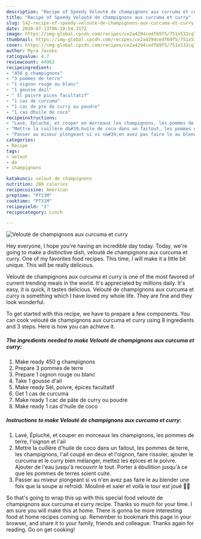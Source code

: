 ```yaml
---
description: "Recipe of Speedy Velouté de champignons aux curcuma et curry"
title: "Recipe of Speedy Velouté de champignons aux curcuma et curry"
slug: 142-recipe-of-speedy-veloute-de-champignons-aux-curcuma-et-curry
date: 2020-07-13T06:10:54.317Z
image: https://img-global.cpcdn.com/recipes/ce2a4294cedf69f5/751x532cq70/veloute-de-champignons-aux-curcuma-et-curry-photo-principale-de-la-recette.jpg
thumbnail: https://img-global.cpcdn.com/recipes/ce2a4294cedf69f5/751x532cq70/veloute-de-champignons-aux-curcuma-et-curry-photo-principale-de-la-recette.jpg
cover: https://img-global.cpcdn.com/recipes/ce2a4294cedf69f5/751x532cq70/veloute-de-champignons-aux-curcuma-et-curry-photo-principale-de-la-recette.jpg
author: Myra Jacobs
ratingvalue: 4.7
reviewcount: 44962
recipeingredient:
- "450 g champignons"
- "3 pommes de terre"
- "1 oignon rouge ou blanc"
- "1 gousse dail"
- " Sl poivre pices facultatif"
- "1 cas de curcuma"
- "1 cac de pte de curry ou poudre"
- "1 cas dhuile de coco"
recipeinstructions:
- "Lavé, Épluché, et couper en morceaux les champignons, les pommes de terre, l&#39;oignon et l&#39;ail"
- "Mettre la cuillère d&#39;huile de coco dans un faitout, les pommes de terre, les champignons, l&#39;ail coupé en deux et l&#39;oignon, faire rissoler, ajouter le curcuma et le curry bien mélanger, mettez les épices et le poivre. Ajouter de l&#39;eau jusqu&#39;à recouvrir le tout. Porter à ébullition jusqu&#39;à ce que les pommes de terres soient cuite."
- "Passer au mixeur plongeant si vs n&#39;en avez pas faire le au blender une fois que la soupe ai refroidi. Mouliné et saler et voilà le tour est joué 👌🏿"
categories:
- Recipe
tags:
- velout
- de
- champignons

katakunci: velout de champignons 
nutrition: 208 calories
recipecuisine: American
preptime: "PT13M"
cooktime: "PT31M"
recipeyield: "3"
recipecategory: Lunch

---
```



![Velouté de champignons aux curcuma et curry](https://img-global.cpcdn.com/recipes/ce2a4294cedf69f5/751x532cq70/veloute-de-champignons-aux-curcuma-et-curry-photo-principale-de-la-recette.jpg)

Hey everyone, I hope you're having an incredible day today. Today, we're going to make a distinctive dish, velouté de champignons aux curcuma et curry. One of my favorites food recipes. This time, I will make it a little bit unique. This will be really delicious.

Velouté de champignons aux curcuma et curry is one of the most favored of current trending meals in the world. It's appreciated by millions daily. It's easy, it is quick, it tastes delicious. Velouté de champignons aux curcuma et curry is something which I have loved my whole life. They are fine and they look wonderful.




To get started with this recipe, we have to prepare a few components. You can cook velouté de champignons aux curcuma et curry using 8 ingredients and 3 steps. Here is how you can achieve it.

<!--inarticleads1-->

##### The ingredients needed to make Velouté de champignons aux curcuma et curry:

1. Make ready 450 g champignons
1. Prepare 3 pommes de terre
1. Prepare 1 oignon rouge ou blanc
1. Take 1 gousse d&#39;ail
1. Make ready  Sèl, poivre, épices facultatif
1. Get 1 cas de curcuma
1. Make ready 1 cac de pâte de curry ou poudre
1. Make ready 1 cas d&#39;huile de coco




<!--inarticleads2-->

##### Instructions to make Velouté de champignons aux curcuma et curry:

1. Lavé, Épluché, et couper en morceaux les champignons, les pommes de terre, l&#39;oignon et l&#39;ail
1. Mettre la cuillère d&#39;huile de coco dans un faitout, les pommes de terre, les champignons, l&#39;ail coupé en deux et l&#39;oignon, faire rissoler, ajouter le curcuma et le curry bien mélanger, mettez les épices et le poivre. Ajouter de l&#39;eau jusqu&#39;à recouvrir le tout. Porter à ébullition jusqu&#39;à ce que les pommes de terres soient cuite.
1. Passer au mixeur plongeant si vs n&#39;en avez pas faire le au blender une fois que la soupe ai refroidi. Mouliné et saler et voilà le tour est joué 👌🏿




So that's going to wrap this up with this special food velouté de champignons aux curcuma et curry recipe. Thanks so much for your time. I am sure you will make this at home. There is gonna be more interesting food at home recipes coming up. Remember to bookmark this page in your browser, and share it to your family, friends and colleague. Thanks again for reading. Go on get cooking!
